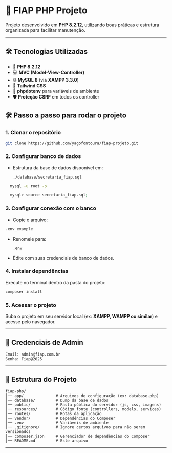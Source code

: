 # 🚀 FIAP PHP Projeto

Projeto desenvolvido em **PHP 8.2.12**, utilizando boas práticas e estrutura organizada para facilitar manutenção.

---

## 🛠 Tecnologias Utilizadas

- 🐘 **PHP 8.2.12**
- 💻 **MVC (Model-View-Controller)**
- 🌐 **MySQL 8** (via **XAMPP 3.3.0**)
- 🎨 **Tailwind CSS**
- 🔑 **phpdotenv** para variáveis de ambiente
- 🛡 **Proteção CSRF** em todos os controller

## 🛠️ Passo a passo para rodar o projeto

### 1. Clonar o repositório

```bash
git clone https://github.com/yagofontoura/fiap-projeto.git
```

### 2. Configurar banco de dados

- Estrutura da base de dados disponível em:

  ```
  ./database/secretaria_fiap.sql
  ```

```bash
  mysql -u root -p
```

```bash
  mysql> source secretaria_fiap.sql;
```

### 3. Configurar conexão com o banco

- Copie o arquivo:

```bash
.env_example
```

- Renomeie para:
  ```bash
  .env
  ```
- Edite com suas credenciais de banco de dados.

### 4. Instalar dependências

Execute no terminal dentro da pasta do projeto:

```bash
composer install
```

### 5. Acessar o projeto

Suba o projeto em seu servidor local (ex: **XAMPP, WAMPP ou similar**) e acesse pelo navegador.

---

## 🔑 Credenciais de Admin

```
Email: admin@fiap.com.br
Senha: Fiap@2025
```

---

## 📂 Estrutura do Projeto

```
fiap-php/
│── app/              # Arquivos de configuração (ex: database.php)
│── database/         # Dump da base de dados
│── public/           # Pasta pública do servidor (js, css, imagens)
│── resources/        # Código fonte (controllers, models, services)
│── routes/           # Rotas da aplicação
│── vendor/           # Dependências do Composer
│── .env              # Variáveis de ambiente
│── .gitignore/       # Ignore certos arquivos para não serem versionados
│── composer.json     # Gerenciador de dependências do Composer
│── README.md         # Este arquivo
```

---
